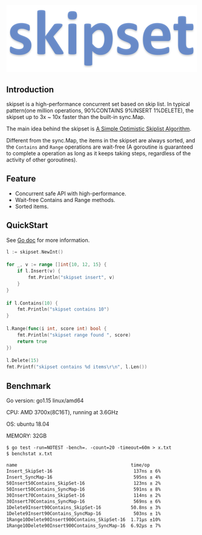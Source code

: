 ![LOGO](https://raw.githubusercontent.com/ZYunH/public-data/master/skipset-logo.png)

## Introduction

skipset is a high-performance concurrent set based on skip list. In typical pattern(one million operations, 90%CONTAINS 9%INSERT 1%DELETE), the skipset up to 3x ~ 10x faster than the built-in sync.Map.

The main idea behind the skipset is [A Simple Optimistic Skiplist Algorithm](<https://people.csail.mit.edu/shanir/publications/LazySkipList.pdf>).

Different from the sync.Map, the items in the skipset are always sorted, and the `Contains` and `Range` operations are wait-free (A goroutine is guaranteed to complete a operation as long as it keeps taking steps, regardless of the activity of other goroutines).



## Feature

- Concurrent safe API with high-performance.
- Wait-free Contains and Range methods.
- Sorted items.



## QuickStart

See [Go doc](https://godoc.org/github.com/ZYunH/skipset) for more information.

```go
l := skipset.NewInt()

for _, v := range []int{10, 12, 15} {
	if l.Insert(v) {
		fmt.Println("skipset insert", v)
	}
}

if l.Contains(10) {
	fmt.Println("skipset contains 10")
}

l.Range(func(i int, score int) bool {
	fmt.Println("skipset range found ", score)
	return true
})

l.Delete(15)
fmt.Printf("skipset contains %d items\r\n", l.Len())
```



## Benchmark

Go version: go1.15 linux/amd64

CPU: AMD 3700x(8C16T), running at 3.6GHz

OS: ubuntu 18.04

MEMORY: 32GB

```shell
$ go test -run=NOTEST -bench=. -count=20 -timeout=60m > x.txt
$ benchstat x.txt
```

```
name                                          time/op
Insert_SkipSet-16                              137ns ± 6%
Insert_SyncMap-16                              595ns ± 4%
50Insert50Contains_SkipSet-16                  123ns ± 2%
50Insert50Contains_SyncMap-16                  591ns ± 8%
30Insert70Contains_SkipSet-16                  114ns ± 2%
30Insert70Contains_SyncMap-16                  569ns ± 6%
1Delete9Insert90Contains_SkipSet-16           50.8ns ± 3%
1Delete9Insert90Contains_SyncMap-16            503ns ± 1%
1Range10Delete90Insert900Contains_SkipSet-16  1.71µs ±10%
1Range10Delete90Insert900Contains_SyncMap-16  6.92µs ± 7%
```

